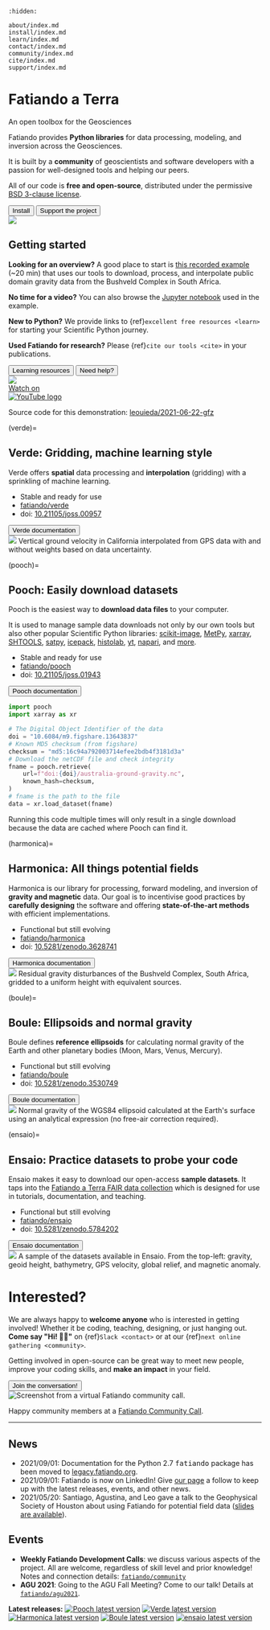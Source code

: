 ```{title} Home
```

```{toctree}
:hidden:

about/index.md
install/index.md
learn/index.md
contact/index.md
community/index.md
cite/index.md
support/index.md
```

<div class="container-fluid banner">
<div class="container">

<div class="row align-items-center gy-5">
<div class="col-md-8">

# Fatiando a Terra

<p class="banner-description">An open toolbox for the Geosciences</p>

Fatiando provides **Python libraries** for data processing, modeling, and
inversion across the Geosciences.

It is built by a **community** of geoscientists and software developers with
a passion for well-designed tools and helping our peers.

All of our code is **free and open-source**, distributed under the permissive
[BSD 3-clause license][bsd].

<div class="mt-5">
  <a href="install"><button type="button" class="btn btn-light mb-3 me-3">
      <i class="fab fa-linux"></i>
      <i class="fab fa-apple"></i>
      <i class="fab fa-windows me-2"></i>
      Install
  </button></a>
  <a href="support"><button type="button" class="btn btn-success mb-3">
      <i class="fas fa-people-carry me-2"></i>
      Support the project
  </button></a>
</div>

</div> <!-- column -->
<div class="col-md-4 order-md-first">

<img class="banner-logo" src="_static/fatiando-logo.svg">

</div> <!-- column -->
</div> <!-- row -->

</div> <!-- container -->
</div> <!-- container-fluid -->


<div class="container-fluid section background-1">
<div class="container">

<div class="row align-items-start gy-5">
<div class="col-md-7">

## Getting started

**Looking for an overview?**
A good place to start is [this recorded example][yt-demo] (~20 min) that uses
our tools to download, process, and interpolate public domain gravity data from
the Bushveld Complex in South Africa.

**No time for a video?**
You can also browse the <i class="fab fa-python"></i>
[Jupyter notebook][yt-demo-nb] used in the example.


**New to Python?**
We provide links to {ref}`excellent free resources <learn>` for starting your
Scientific Python journey.

**Used Fatiando for research?**
Please {ref}`cite our tools <cite>` in your publications.

<div class="mt-5">
  <a href="learn"><button type="button" class="btn btn-light mb-3 me-3">
  <i class="fa fa-graduation-cap"></i>
  Learning resources
  </button></a>
  <a href="contact"><button type="button" class="btn btn-warning mb-3">
  <i class="fa fa-hands-helping"></i>
  Need help?
  </button></a>
</div>

</div> <!-- column -->
<div class="col-md-5 order-md-last text-center fs-6">

<!-- Thumbnail of Youtube video -->
<div class="ratio ratio-16x9">
  <div class="yt" style='background-image: url("/_static/gfz-talk.jpg")'>
    <a
      href="https://www.youtube.com/watch?v=z-5dvWfB_SM&t=850s"
      aria-label="Watch on YouTube"
      target="_blank"
      rel="noopener noreferrer"
    >
      <div class="play-button">
        <img src="/_static/play.svg">
      </div>
    </a>
    <a
      href="https://www.youtube.com/watch?v=z-5dvWfB_SM&t=850s"
      aria-label="Watch on YouTube"
      target="_blank"
      rel="noopener noreferrer"
    >
      <div class="watch-on-yt">
        <div aria-hidden="true">Watch on</div>
        <div><img src="/_static/yt-logo.svg" alt="YouTube logo"></div>
      </div>
    </a>
  </div>
</div>

Source code for this demonstration:
<i class="fab fa-github ms-1"></i>
[leouieda/2021-06-22-gfz](https://github.com/leouieda/2021-06-22-gfz)

</div> <!-- column -->
</div> <!-- row -->

</div> <!-- container -->
</div> <!-- container-fluid -->


<div class="container-fluid section background-3">
<div class="container">

<div class="row align-items-start gy-5">
<div class="col-md-7">

(verde)=
## **Verde:** Gridding, machine learning style

Verde offers **spatial** data processing and **interpolation** (gridding) with
a sprinkling of machine learning.


<ul class="project-info">
<li>
  <i class="fa fa-check fa-fw" style="color: green" title="Project status"></i>
   Stable and ready for use
</li>
<li>
  <i class="fab fa-github fa-fw" title="GitHub repository"></i>
  <a href="https://github.com/fatiando/verde">fatiando/verde</a>
</li>
<li>
  <i class="fas fa-bookmark fa-fw" title="Publication"></i>
   doi: <a href="https://doi.org/10.21105/joss.00957">10.21105/joss.00957</a>
</li>
</ul>

<div class="mt-4">
  <a target="_blank" href="https://www.fatiando.org/verde/">
  <button type="button" class="btn btn-secondary mb-3">
  <i class="fa fa-book"></i>
  Verde documentation
  </button>
  </a>
</div>

</div> <!-- column -->

<div class="col-md-5 order-md-last text-center fs-6">

<img class="mb-3" src="_static/verde-spline-example.png">
Vertical ground velocity in California interpolated from GPS data with and
without weights based on data uncertainty.

</div> <!-- column -->
</div> <!-- row -->

</div> <!-- container -->
</div> <!-- container-fluid -->


<div class="container-fluid section background-2">
<div class="container">

<div class="row align-items-start gy-5">
<div class="col-md-7">

(pooch)=
## **Pooch:** Easily download datasets

Pooch is the easiest way to **download data files** to your computer.

It is used to manage sample data downloads not only by our own tools but also
other popular Scientific Python libraries:
[scikit-image](https://github.com/scikit-image/scikit-image),
[MetPy](https://github.com/Unidata/MetPy),
[xarray](https://github.com/pydata/xarray),
[SHTOOLS](https://github.com/SHTOOLS/SHTOOLS),
[satpy](https://github.com/pytroll/satpy),
[icepack](https://github.com/icepack/icepack),
[histolab](https://github.com/histolab/histolab),
[yt](https://github.com/yt-project/yt),
[napari](https://github.com/napari/napari),
and [more](https://github.com/fatiando/pooch/network/dependents).

<ul class="project-info">
<li>
  <i class="fa fa-check fa-fw" style="color: green" title="Project status"></i>
   Stable and ready for use
</li>
<li>
  <i class="fab fa-github fa-fw" title="GitHub repository"></i>
  <a href="https://github.com/fatiando/pooch">fatiando/pooch</a>
</li>
<li>
  <i class="fas fa-bookmark fa-fw" title="Publication"></i>
   doi: <a href="https://doi.org/10.21105/joss.01943">10.21105/joss.01943</a>
</li>
</ul>

<div class="mt-4">
  <a target="_blank" href="https://www.fatiando.org/pooch/">
  <button type="button" class="btn btn-secondary mb-3">
  <i class="fa fa-book"></i>
  Pooch documentation
  </button>
  </a>
</div>

</div> <!-- column -->
<div class="col-md-5 order-md-first">

```python
import pooch
import xarray as xr

# The Digital Object Identifier of the data
doi = "10.6084/m9.figshare.13643837"
# Known MD5 checksum (from figshare)
checksum = "md5:16c94a792003714efee2bdb4f3181d3a"
# Download the netCDF file and check integrity
fname = pooch.retrieve(
    url=f"doi:{doi}/australia-ground-gravity.nc",
    known_hash=checksum,
)
# fname is the path to the file
data = xr.load_dataset(fname)
```

<p class="text-center fs-6">
Running this code multiple times will only result in a single download
because the data are cached where Pooch can find it.
</p>

</div> <!-- column -->
</div> <!-- row -->

</div> <!-- container -->
</div> <!-- container-fluid -->


<div class="container-fluid section background-3">
<div class="container">

<div class="row align-items-start gy-5">
<div class="col-md-7">

(harmonica)=
## **Harmonica:** All things potential fields

Harmonica is our library for processing, forward modeling, and inversion of
**gravity and magnetic** data.
Our goal is to incentivise good practices by **carefully designing** the
software and offering **state-of-the-art methods** with efficient
implementations.

<ul class="project-info">
<li>
  <i class="fa fa-sync-alt fa-fw" style="color: orange" title="Project status"></i>
  Functional but still evolving
</li>
<li>
  <i class="fab fa-github fa-fw" title="GitHub repository"></i>
  <a href="https://github.com/fatiando/harmonica">fatiando/harmonica</a>
</li>
<li>
  <i class="fas fa-bookmark fa-fw" title="Publication"></i>
   doi: <a href="https://doi.org/10.5281/zenodo.3628741">10.5281/zenodo.3628741</a>
</li>
</ul>

<div class="mt-4">
  <a target="_blank" href="https://www.fatiando.org/harmonica/">
  <button type="button" class="btn btn-secondary mb-3">
  <i class="fa fa-book"></i>
  Harmonica documentation
  </button>
  </a>
</div>

</div> <!-- column -->
<div class="col-md-5 order-md-last text-center fs-6">

<img class="mb-3" src="_static/harmonica-example-bushveld.png">
Residual gravity disturbances of the Bushveld Complex, South Africa,
gridded to a uniform height with equivalent sources.

</div> <!-- column -->
</div> <!-- row -->

</div> <!-- container -->
</div> <!-- container-fluid -->


<div class="container-fluid section background-2">
<div class="container">

<div class="row align-items-start gy-5">
<div class="col-md-7">

(boule)=
## **Boule:** Ellipsoids and normal gravity

Boule defines **reference ellipsoids** for calculating normal gravity of
the Earth and other planetary bodies (Moon, Mars, Venus, Mercury).

<ul class="project-info">
<li>
  <i class="fa fa-sync-alt fa-fw" style="color: orange" title="Project status"></i>
  Functional but still evolving
</li>
<li>
  <i class="fab fa-github fa-fw" title="GitHub repository"></i>
  <a href="https://github.com/fatiando/boule">fatiando/boule</a>
</li>
<li>
  <i class="fas fa-bookmark fa-fw" title="Publication"></i>
   doi: <a href="https://doi.org/10.5281/zenodo.3530749">10.5281/zenodo.3530749</a>
</li>
</ul>

<div class="mt-4">
  <a target="_blank" href="https://www.fatiando.org/boule/">
  <button type="button" class="btn btn-secondary mb-3">
  <i class="fa fa-book"></i>
  Boule documentation
  </button>
  </a>
</div>

</div> <!-- column -->
<div class="col-md-5 order-md-first text-center fs-6">

<img class="mb-3" src="_static/boule-example-normal-gravity.png">
Normal gravity of the WGS84 ellipsoid calculated at the Earth's surface using
an analytical expression (no free-air correction required).

</div> <!-- column -->
</div> <!-- row -->

</div> <!-- container -->
</div> <!-- container-fluid -->


<div class="container-fluid section background-3">
<div class="container">

<div class="row align-items-start gy-5">
<div class="col-md-7">

(ensaio)=
## **Ensaio:**  Practice datasets to probe your code

Ensaio makes it easy to download our open-access **sample datasets**. It taps
into the [Fatiando a Terra FAIR data collection](https://github.com/fatiando-data)
which is designed for use in tutorials, documentation, and teaching.

<ul class="project-info">
<li>
  <i class="fa fa-sync-alt fa-fw" style="color: orange" title="Project status"></i>
  Functional but still evolving
</li>
<li>
  <i class="fab fa-github fa-fw" title="GitHub repository"></i>
  <a href="https://github.com/fatiando/ensaio">fatiando/ensaio</a>
</li>
<li>
  <i class="fas fa-bookmark fa-fw" title="Publication"></i>
   doi: <a href="https://doi.org/10.5281/zenodo.5784202">10.5281/zenodo.5784202</a>
</li>
</ul>

<div class="mt-4">
  <a target="_blank" href="https://www.fatiando.org/ensaio/">
  <button type="button" class="btn btn-secondary mb-3">
  <i class="fa fa-book"></i>
  Ensaio documentation
  </button>
  </a>
</div>

</div> <!-- column -->
<div class="col-md-5 order-md-last text-center fs-6">

<img class="mb-3" src="_static/ensaio-gallery.png">
A sample of the datasets available in Ensaio. From the top-left: gravity, geoid
height, bathymetry, GPS velocity, global relief, and magnetic anomaly.

</div> <!-- column -->
</div> <!-- row -->

</div> <!-- container -->
</div> <!-- container-fluid -->


<div class="container-fluid section background-4">
<div class="container">

<div class="row align-items-start gy-5">
<div class="col-md-7">

# Interested?

We are always happy to **welcome anyone** who is interested in getting
involved!
Whether it be coding, teaching, designing, or just hanging out.
**Come say "Hi! 👋🏾"** on {ref}`Slack <contact>` or at our
{ref}`next online gathering <community>`.

Getting involved in open-source can be great way to meet new people, improve
your coding skills, and **make an impact** in your field.

<div class="mt-5">
  <a href="community"><button type="button" class="btn btn-light mb-3">
  <i class="fa fa-users"></i>
  Join the conversation!
  </button></a>
</div>

</div> <!-- column -->
<div class="col-md-5 order-md-first">

<img class="mb-3" src="_static/fatiando-community-call.jpg" title="Screenshot from a virtual Fatiando community call.">

Happy community members at a [Fatiando Community Call](https://youtu.be/gsYKW7XNzzw).

</div> <!-- column -->
</div> <!-- row -->

</div> <!-- container -->
</div> <!-- container-fluid -->


<div class="container-fluid section background-1">
<div class="container narrow">

<hr class="mb-5">
<div class="row align-items-start gy-5 mb-5">
<div class="col-md-6">

<h2 class="text-center fs-3">News</h2>

* 2021/09/01: Documentation for the Python 2.7 <kbd>fatiando</kbd> package has
  been moved to [legacy.fatiando.org](https://legacy.fatiando.org).
* 2021/09/01: Fatiando is now on LinkedIn! Give
  [our page](https://www.linkedin.com/company/fatiando) a follow to keep up
  with the latest releases, events, and other news.
* 2021/05/20: Santiago, Agustina, and Leo gave a talk to the Geophysical
  Society of Houston about using Fatiando for potential field data
  ([slides are available](https://github.com/fatiando/2021-gsh)).

</div>
<div class="col-md-6">

<h2 class="text-center fs-3">Events</h2>

* **Weekly Fatiando Development Calls**: we discuss various aspects of the
  project. All are welcome, regardless of skill level and prior knowledge!
  Notes and connection details:
  [`fatiando/community`](https://github.com/fatiando/community)
* **AGU 2021**: Going to the AGU Fall Meeting? Come to our talk! Details at
  [`fatiando/agu2021`](https://github.com/fatiando/agu2021).


</div>
</div> <!-- row -->

<!--<h2 class="text-center fs-4">Releases</h2>-->
<div class="text-center">

**Latest releases:**
<a href="https://pypi.python.org/pypi/pooch"><img class="shield" alt="Pooch latest version" src="https://img.shields.io/pypi/v/pooch.svg?style=flat-square&label=Pooch"></a>
<a href="https://pypi.python.org/pypi/verde"><img class="shield" alt="Verde latest version" src="https://img.shields.io/pypi/v/verde.svg?style=flat-square&label=Verde"></a>
<a href="https://pypi.python.org/pypi/harmonica"><img class="shield" alt="Harmonica latest version" src="https://img.shields.io/pypi/v/harmonica.svg?style=flat-square&label=Harmonica"></a>
<a href="https://pypi.python.org/pypi/boule"><img class="shield" alt="Boule latest version" src="https://img.shields.io/pypi/v/boule.svg?style=flat-square&label=Boule"></a>
<a href="https://pypi.python.org/pypi/ensaio"><img class="shield" alt="ensaio latest version" src="https://img.shields.io/pypi/v/ensaio.svg?style=flat-square&label=ensaio"></a>

</div>

</div> <!-- container -->
</div> <!-- container-fluid -->


[bsd]: https://opensource.org/licenses/BSD-3-Clause
[yt-demo]: https://www.youtube.com/watch?v=z-5dvWfB_SM&t=850s
[yt-demo-nb]: https://nbviewer.jupyter.org/github/leouieda/2021-06-22-gfz/blob/main/demo.ipynb
